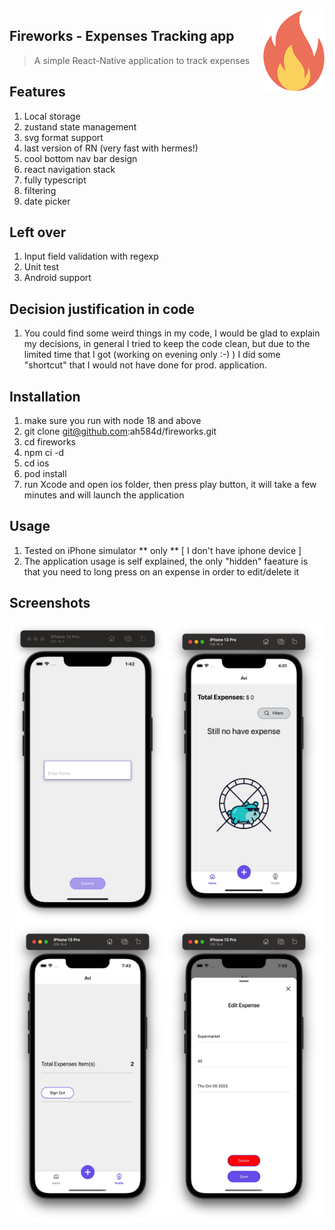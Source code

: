 <img src="pictures/fire.png" align="right" width="98" height="129" style="background-color:white;"/>

## Fireworks - Expenses Tracking app
> A simple React-Native application to track expenses

## Features

1. Local storage
2. zustand state management
3. svg format support
4. last version of RN (very fast with hermes!)
5. cool bottom nav bar design 
6. react navigation stack
7. fully typescript
8. filtering
9. date picker
 
## Left over

1. Input field validation with regexp
2. Unit test
3. Android support

## Decision justification in code
1. You could find some weird things in my code, I would be glad to explain my decisions, in general I tried to keep the code clean,
   but due to the limited time that I got (working on evening only :-) ) I did some "shortcut" that I would not have done for prod. application.

## Installation

1. make sure you run with node 18 and above
2. git clone git@github.com:ah584d/fireworks.git
3. cd fireworks
4. npm ci -d
5. cd ios
6. pod install
7. run Xcode and open ios folder, then press play button, it will take a few minutes and will launch the application

## Usage

1. Tested on iPhone simulator ** only ** [ I don't have iphone device ]
2. The application usage is self explained, the only "hidden" faeature is that you need to long press on an expense in order to edit/delete it

## Screenshots

<img src="pictures/screen1.jpg" align="left" width="250" height="480" style="background-color:white;"/>
<img src="pictures/screen2.jpg" align="left" width="250" height="480" style="background-color:white;"/>
<img src="pictures/screen3.jpg" align="left" width="250" height="480" style="background-color:white;"/>
<img src="pictures/screen4.jpg" align="left" width="250" height="480" style="background-color:white;"/>
  
